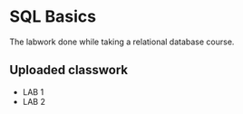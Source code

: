 # SQL Basics
The labwork done while taking a relational database course.

## Uploaded classwork
- LAB 1
- LAB 2